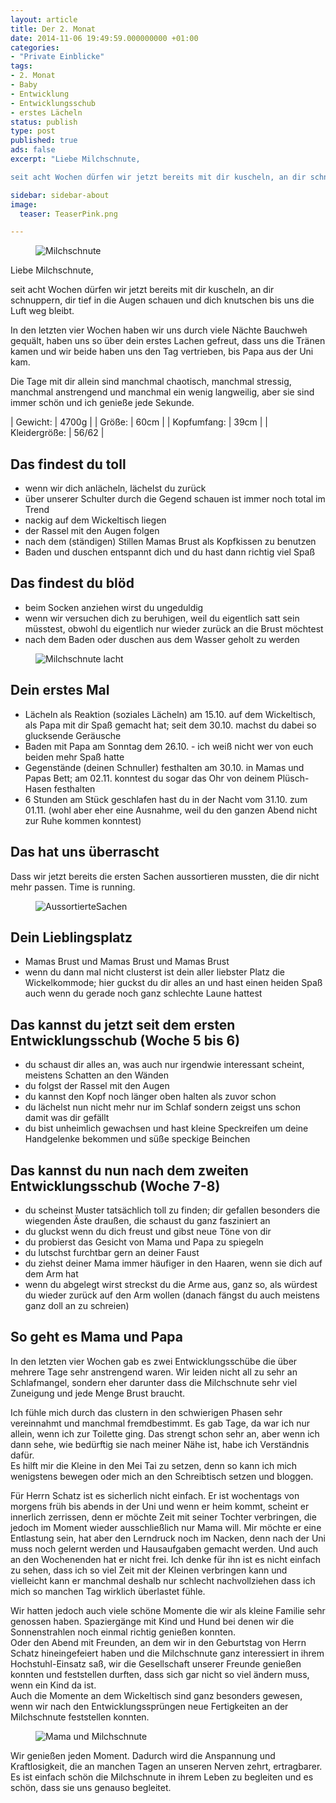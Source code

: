 ```yaml
---
layout: article
title: Der 2. Monat
date: 2014-11-06 19:49:59.000000000 +01:00
categories:
- "Private Einblicke"
tags:
- 2. Monat
- Baby
- Entwicklung
- Entwicklungsschub
- erstes Lächeln
status: publish
type: post
published: true
ads: false
excerpt: "Liebe Milchschnute,

seit acht Wochen dürfen wir jetzt bereits mit dir kuscheln, an dir schnuppern, dir tief in die Augen schauen und dich knutschen bis uns die Luft weg bleibt."

sidebar: sidebar-about
image: 
  teaser: TeaserPink.png

---
```

<figure>
	<img src="{{ site.url }}/images/image1_Milchschnute.jpg" alt="Milchschnute" />
</figure>

Liebe Milchschnute,

seit acht Wochen dürfen wir jetzt bereits mit dir kuscheln, an dir schnuppern, dir tief in die Augen schauen und dich knutschen bis uns die Luft weg bleibt.

In den letzten vier Wochen haben wir uns durch viele Nächte Bauchweh gequält, haben uns so über dein erstes Lachen gefreut, dass uns die Tränen kamen und wir beide haben uns den Tag vertrieben, bis Papa aus der Uni kam.

Die Tage mit dir allein sind manchmal chaotisch, manchmal stressig, manchmal anstrengend und manchmal ein wenig langweilig, aber sie sind immer schön und ich genieße jede Sekunde.

| Gewicht: | 4700g |
| Größe: | 60cm |
| Kopfumfang: | 39cm |
| Kleidergröße: | 56/62 |

## Das findest du toll

* wenn wir dich anlächeln, lächelst du zurück
* über unserer Schulter durch die Gegend schauen ist immer noch total im Trend
* nackig auf dem Wickeltisch liegen
* der Rassel mit den Augen folgen
* nach dem (ständigen) Stillen Mamas Brust als Kopfkissen zu benutzen
* Baden und duschen entspannt dich und du hast dann richtig viel Spaß

## Das findest du blöd

* beim Socken anziehen wirst du ungeduldig
* wenn wir versuchen dich zu beruhigen, weil du eigentlich satt sein müsstest, obwohl du eigentlich nur wieder zurück an die Brust möchtest
* nach dem Baden oder duschen aus dem Wasser geholt zu werden

<figure>
	<img src="{{ site.url }}/images/image3_milchschnute.jpg" alt="Milchschnute lacht" />
</figure>

## Dein erstes Mal

* Lächeln als Reaktion (soziales Lächeln) am 15.10. auf dem Wickeltisch, als Papa mit dir Spaß gemacht hat; seit dem 30.10. machst du dabei so glucksende Geräusche
* Baden mit Papa am Sonntag dem 26.10. - ich weiß nicht wer von euch beiden mehr Spaß hatte
* Gegenstände (deinen Schnuller) festhalten am 30.10. in Mamas und Papas Bett; am 02.11. konntest du sogar das Ohr von deinem Plüsch-Hasen festhalten
* 6 Stunden am Stück geschlafen hast du in der Nacht vom 31.10. zum 01.11. (wohl aber eher eine Ausnahme, weil du den ganzen Abend nicht zur Ruhe kommen konntest)

## Das hat uns überrascht

Dass wir jetzt bereits die ersten Sachen aussortieren mussten, die dir nicht mehr passen. Time is running.

<figure>
	<img src="{{ site.url }}/images/image4_aussortiertes.jpg" alt="AussortierteSachen" />
</figure>

## Dein Lieblingsplatz

* Mamas Brust und Mamas Brust und Mamas Brust
* wenn du dann mal nicht clusterst ist dein aller liebster Platz die Wickelkommode; hier guckst du dir alles an und hast einen heiden Spaß auch wenn du gerade noch ganz schlechte Laune hattest

## Das kannst du jetzt seit dem ersten Entwicklungsschub (Woche 5 bis 6)

* du schaust dir alles an, was auch nur irgendwie interessant scheint, meistens Schatten an den Wänden
* du folgst der Rassel mit den Augen
* du kannst den Kopf noch länger oben halten als zuvor schon
* du lächelst nun nicht mehr nur im Schlaf sondern zeigst uns schon damit was dir gefällt
* du bist unheimlich gewachsen und hast kleine Speckreifen um deine Handgelenke bekommen und süße speckige Beinchen

## Das kannst du nun nach dem zweiten Entwicklungsschub (Woche 7-8)

* du scheinst Muster tatsächlich toll zu finden; dir gefallen besonders die wiegenden Äste draußen, die schaust du ganz fasziniert an
* du gluckst wenn du dich freust und gibst neue Töne von dir
* du probierst das Gesicht von Mama und Papa zu spiegeln
* du lutschst furchtbar gern an deiner Faust
* du ziehst deiner Mama immer häufiger in den Haaren, wenn sie dich auf dem Arm hat
* wenn du abgelegt wirst streckst du die Arme aus, ganz so, als würdest du wieder zurück auf den Arm wollen (danach fängst du auch meistens ganz doll an zu schreien)

## So geht es Mama und Papa

In den letzten vier Wochen gab es zwei Entwicklungsschübe die über mehrere Tage sehr anstrengend waren. Wir leiden nicht all zu sehr an Schlafmangel, sondern eher darunter dass die Milchschnute sehr viel Zuneigung und jede Menge Brust braucht.

Ich fühle mich durch das clustern in den schwierigen Phasen sehr vereinnahmt und manchmal fremdbestimmt. Es gab Tage, da war ich nur allein, wenn ich zur Toilette ging. Das strengt schon sehr an, aber wenn ich dann sehe, wie bedürftig sie nach meiner Nähe ist, habe ich Verständnis dafür.  
Es hilft mir die Kleine in den Mei Tai zu setzen, denn so kann ich mich wenigstens bewegen oder mich an den Schreibtisch setzen und bloggen.

Für Herrn Schatz ist es sicherlich nicht einfach. Er ist wochentags von morgens früh bis abends in der Uni und wenn er heim kommt, scheint er innerlich zerrissen, denn er möchte Zeit mit seiner Tochter verbringen, die jedoch im Moment wieder ausschließlich nur Mama will. Mir möchte er eine Entlastung sein, hat aber den Lerndruck noch im Nacken, denn nach der Uni muss noch gelernt werden und Hausaufgaben gemacht werden. Und auch an den Wochenenden hat er nicht frei. Ich denke für ihn ist es nicht einfach zu sehen, dass ich so viel Zeit mit der Kleinen verbringen kann und vielleicht kann er manchmal deshalb nur schlecht nachvollziehen dass ich mich so manchen Tag wirklich überlastet fühle.

Wir hatten jedoch auch viele schöne Momente die wir als kleine Familie sehr genossen haben. Spaziergänge mit Kind und Hund bei denen wir die Sonnenstrahlen noch einmal richtig genießen konnten.  
Oder den Abend mit Freunden, an dem wir in den Geburtstag von Herrn Schatz hineingefeiert haben und die Milchschnute ganz interessiert in ihrem Hochstuhl-Einsatz saß, wir die Gesellschaft unserer Freunde genießen konnten und feststellen durften, dass sich gar nicht so viel ändern muss, wenn ein Kind da ist.  
Auch die Momente an dem Wickeltisch sind ganz besonders gewesen, wenn wir nach den Entwicklungssprüngen neue Fertigkeiten an der Milchschnute feststellen konnten.

<figure>
	<img src="{{ site.url }}/images/image2_mama_und_milchschnute.jpg" alt="Mama und Milchschnute" />
</figure>

Wir genießen jeden Moment. Dadurch wird die Anspannung und Kraftlosigkeit, die an manchen Tagen an unseren Nerven zehrt, ertragbarer.
Es ist einfach schön die Milchschnute in ihrem Leben zu begleiten und es schön, dass sie uns genauso begleitet.

